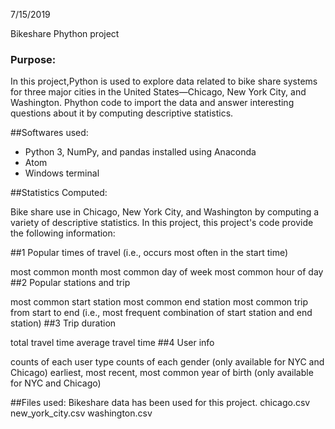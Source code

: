 7/15/2019

Bikeshare Phython project

### Purpose:

In this project,Python is used to explore data related to bike share systems for three major cities in the United States—Chicago, New York City, and Washington. Phython code to import the data and answer interesting questions about it by computing descriptive statistics. 

##Softwares used:

- Python 3, NumPy, and pandas installed using Anaconda
- Atom
- Windows terminal

##Statistics Computed:

Bike share use in Chicago, New York City, and Washington by computing a variety of descriptive statistics. In this project, this project's code provide the following information:

##1 Popular times of travel (i.e., occurs most often in the start time)

most common month
most common day of week
most common hour of day
##2 Popular stations and trip

most common start station
most common end station
most common trip from start to end (i.e., most frequent combination of start station and end station)
##3 Trip duration

total travel time
average travel time
##4 User info

counts of each user type
counts of each gender (only available for NYC and Chicago)
earliest, most recent, most common year of birth (only available for NYC and Chicago)

##Files used:
Bikeshare data has been used for this project.
chicago.csv
new_york_city.csv
washington.csv
